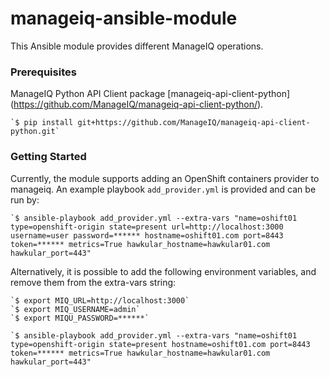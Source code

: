 # manageiq-ansible-module

This Ansible module provides different ManageIQ operations. 


### Prerequisites

ManageIQ Python API Client package [manageiq-api-client-python] (https://github.com/ManageIQ/manageiq-api-client-python/).

    `$ pip install git+https://github.com/ManageIQ/manageiq-api-client-python.git`

### Getting Started

Currently, the module supports adding an OpenShift containers provider to manageiq.
An example playbook `add_provider.yml` is provided and can be run by:

    `$ ansible-playbook add_provider.yml --extra-vars "name=oshift01 type=openshift-origin state=present url=http://localhost:3000 username=user password=****** hostname=oshift01.com port=8443 token=****** metrics=True hawkular_hostname=hawkular01.com hawkular_port=443"

Alternatively, it is possible to add the following environment variables, and remove them from the extra-vars string:

    `$ export MIQ_URL=http://localhost:3000`
    `$ export MIQ_USERNAME=admin`
    `$ export MIQU_PASSWORD=******`

    `$ ansible-playbook add_provider.yml --extra-vars "name=oshift01 type=openshift-origin state=present hostname=oshift01.com port=8443 token=****** metrics=True hawkular_hostname=hawkular01.com hawkular_port=443"

